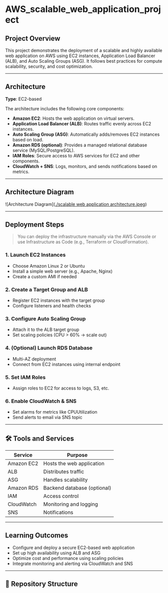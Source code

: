 # AWS_scalable_web_application_project

##  Project Overview

This project demonstrates the deployment of a scalable and highly available web application on AWS using EC2 instances, Application Load Balancer (ALB), and Auto Scaling Groups (ASG). It follows best practices for compute scalability, security, and cost optimization.

---

##  Architecture

**Type**: EC2-based

The architecture includes the following core components:

- **Amazon EC2**: Hosts the web application on virtual servers.
- **Application Load Balancer (ALB)**: Routes traffic evenly across EC2 instances.
- **Auto Scaling Group (ASG)**: Automatically adds/removes EC2 instances based on load.
- **Amazon RDS (optional)**: Provides a managed relational database service (MySQL/PostgreSQL).
- **IAM Roles**: Secure access to AWS services for EC2 and other components.
- **CloudWatch + SNS**: Logs, monitors, and sends notifications based on metrics.

---

##  Architecture Diagram

![Architecture Diagram]([./scalable web application architecture.jpeg](https://github.com/DEMOND182002/AWS_scalable_web_application_project/blob/main/scalable%20web%20application%20architecture.jpeg)) 

---

##  Deployment Steps

> You can deploy the infrastructure manually via the AWS Console or use Infrastructure as Code (e.g., Terraform or CloudFormation).

### 1. Launch EC2 Instances
- Choose Amazon Linux 2 or Ubuntu
- Install a simple web server (e.g., Apache, Nginx)
- Create a custom AMI if needed

### 2. Create a Target Group and ALB
- Register EC2 instances with the target group
- Configure listeners and health checks

### 3. Configure Auto Scaling Group
- Attach it to the ALB target group
- Set scaling policies (CPU > 60% → scale out)

### 4. (Optional) Launch RDS Database
- Multi-AZ deployment
- Connect from EC2 instances using internal endpoint

### 5. Set IAM Roles
- Assign roles to EC2 for access to logs, S3, etc.

### 6. Enable CloudWatch & SNS
- Set alarms for metrics like CPUUtilization
- Send alerts to email via SNS topic

---

## 🛠 Tools and Services

| Service         | Purpose                           |
|----------------|-----------------------------------|
| Amazon EC2      | Hosts the web application         |
| ALB             | Distributes traffic               |
| ASG             | Handles scalability               |
| Amazon RDS      | Backend database (optional)       |
| IAM             | Access control                    |
| CloudWatch      | Monitoring and logging            |
| SNS             | Notifications                     |

---

##  Learning Outcomes

- Configure and deploy a secure EC2-based web application
- Set up high availability using ALB and ASG
- Optimize cost and performance using scaling policies
- Integrate monitoring and alerting via CloudWatch and SNS

---

## 📁 Repository Structure


